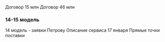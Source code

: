 Договор 15 млн
Договор 46 млн

<h3>14-15 модель</h3>
14 модель - заявки Петрову
Описание сервиса 17 января
Прямые точки поставки 